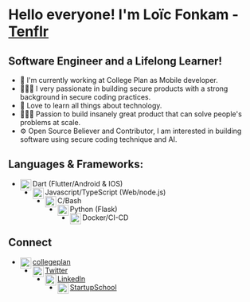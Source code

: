 # Hello everyone! I'm Loïc Fonkam - [Tenflr][website]

## Software Engineer and a Lifelong Learner!

- 📱 I'm currently working at College Plan as Mobile developer.
- 🕵🏾‍♂️ I very passionate in building secure products with a strong background in secure coding practices.
- 📖 Love to learn all things about technology.
- 👷🏾‍♂️ Passion to build insanely great product that can solve people's problems at scale.
- ⚙ Open Source Believer and Contributor, I am interested in building software using secure coding technique and AI.

## Languages & Frameworks:

- Dart (Flutter/Android & IOS)<img align="left" alt="flutter" width="22px" src="https://cdn.jsdelivr.net/npm/simple-icons@v3/icons/flutter.svg"/>
- Javascript/TypeScript (Web/node.js)<img align="left" alt="javascript" width="22px" src="https://cdn.jsdelivr.net/npm/simple-icons@3.11.0/icons/typescript.svg"/>
- C/Bash <img align="left" alt="swift" width="22px" src="https://cdn.jsdelivr.net/npm/simple-icons@3.11.0/icons/gnubash.svg"/>
- Python (Flask)<img align="left" alt="python" width="22px" src="https://cdn.jsdelivr.net/npm/simple-icons@v3/icons/python.svg"/>
- Docker/CI-CD<img align="left" alt="android" width="22px" src="https://cdn.jsdelivr.net/npm/simple-icons@3.11.0/icons/docker.svg"/>

## Connect

- [collegeplan<img align="left" alt="fonkamloic | Website" width="22px" src="https://collegeplan.tech/assets/img/logo/new-logo.svg"/>][website]
- [Twitter<img align="left" alt="fonkamloic | Twitter" width="22px" src="https://cdn.jsdelivr.net/npm/simple-icons@v3/icons/twitter.svg"/>][twitter]
- [LinkedIn<img align="left" alt="fonkamloic | LinkedIn" width="22px" src="https://cdn.jsdelivr.net/npm/simple-icons@v3/icons/linkedin.svg"/>][linkedin]
- [StartupSchool<img align="left" alt="startupSchool | Instagram" width="22px" src="https://proptechzone.com/wp-content/uploads/2019/10/y_combinator-5f35cf76-ce77-4bfb-a744-160e63f0abf8-1.png"/>][startupschool]

[website]: https://collegeplan.tech

<!--[youtube]: https://youtube.com/c/XcodingwithAlfian -->

[twitter]: https://twitter.com/fonkamloic
[linkedin]: https://linkedin.com/in/fonkamloic
[startupschool]: https://www.startupschool.org/users/edit
